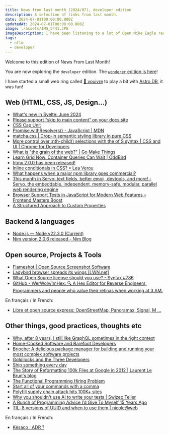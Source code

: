 ```yaml
---
title: News from last month (2024/07), developer edition
description: A selection of links from last month.
date: 2024-07-01T00:00:00.000Z
updatedAt: 2024-07-01T00:00:00.000Z
image: ./assets/IMG_5441.JPG
imageDescription: I have been listening to a lot of Open Mike Eagle recently, so here is a picture fromt the beginning of his live show in Paris on 2018-11-26.
tags:
  - nflm
  - developer
---
```


Welcome to this edition of News From Last Month!

You are now exploring the `developer` edition. The [`wonderer` edition is here](/news-from-last-month-202407-wonderer-edition)!

I have started a small web ring called [🐉 vouivre](https://vouivre.ehret.me/) to play a bit with [Astro DB](https://astro.build/db/), it was fun!

## Web (HTML, CSS, JS, Design...)

- [What's new in Svelte: June 2024](https://svelte.dev/blog/whats-new-in-svelte-june-2024) <!-- TAGS: 202406,dev,web -->
- [Please support “skip to main content” on your docs site](https://technicalwriting.dev/a11y/skip.html) <!-- TAGS: 202406,dev,web -->
- [CSS Cap Unit](https://ishadeed.com/article/css-cap-unit/) <!-- TAGS: 202406,dev,web -->
- [Promise.withResolvers() - JavaScript | MDN](https://developer.mozilla.org/en-US/docs/Web/JavaScript/Reference/Global_Objects/Promise/withResolvers) <!-- TAGS: 202406,dev,web -->
- [matcha.css | Drop-in semantic styling library in pure CSS](https://matcha.mizu.sh/#) <!-- TAGS: 202406,dev,web -->
- [More control over :nth-child() selections with the of S syntax | CSS and UI | Chrome for Developers](https://developer.chrome.com/docs/css-ui/css-nth-child-of-s) <!-- TAGS: 202406,dev,web -->
- [What is "the grain of the web?" | Go Make Things](https://gomakethings.com/what-is-the-grain-of-the-web/) <!-- TAGS: 202406,dev,web -->
- [Learn Grid Now, Container Queries Can Wait | OddBird](https://www.oddbird.net/2024/06/13/css-layout/) <!-- TAGS: 202406,dev,web -->
- [htmx 2.0.0 has been released!](https://htmx.org/posts/2024-06-17-htmx-2-0-0-is-released/) <!-- TAGS: 202406,dev,web -->
- [Inline conditionals in CSS? • Lea Verou](https://lea.verou.me/blog/2024/css-conditionals/) <!-- TAGS: 202406,dev,web -->
- [What happens when a major npm library goes commercial?](https://adventures.nodeland.dev/archive/what-happens-when-a-major-npm-library-goes/) <!-- TAGS: 202406,dev,web -->
- [This month in Servo: text fields, better emoji, devtools, and more! - Servo, the embeddable, independent, memory-safe, modular, parallel web rendering engine](https://servo.org/blog/2024/06/28/input-text-emoji-devtools/) <!-- TAGS: 202406,dev,web -->
- [Browser Support Tests in JavaScript for Modern Web Features – Frontend Masters Boost](https://frontendmasters.com/blog/browser-support-tests-in-javascript-for-modern-web-features/) <!-- TAGS: 202406,dev,web -->
- [A Structured Approach to Custom Properties](https://keithjgrant.com/posts/2024/06/a-structured-approach-to-custom-properties/) <!-- TAGS: 202406,dev,web -->

## Backend & languages

- [Node.js — Node v22.3.0 (Current)](https://nodejs.org/en/blog/release/v22.3.0) <!-- TAGS: 202406,backend,dev -->
- [Nim version 2.0.6 released - Nim Blog](https://nim-lang.org//blog/2024/06/17/version-206-released.html) <!-- TAGS: 202406,backend,dev -->

## Open source, Projects & Tools

- [Flameshot | Open Source Screenshot Software](https://flameshot.org/) <!-- TAGS: 202406,opensource -->
- [Ladybird browser spreads its wings [LWN.net]](https://lwn.net/Articles/976822/) <!-- TAGS: 202406,opensource -->
- [What Open Source license should you use? - Syntax #786](https://syntax.fm/show/786/what-open-source-license-should-you-use) <!-- TAGS: 202406,opensource -->
- [GitHub - WerWolv/ImHex: 🔍 A Hex Editor for Reverse Engineers, Programmers and people who value their retinas when working at 3 AM.](https://github.com/WerWolv/ImHex) <!-- TAGS: 202406,opensource -->

En français / In French:

- [Libre et open source express: OpenStreetMap, Panoramax, Signal, M ...](https://www.zdnet.fr/blogs/l-esprit-libre/libre-et-open-source-express-openstreetmap-panoramax-signal-murena-mentorat-392390.htm) <!-- TAGS: 202406,fr,opensource -->

## Other things, good practices, thoughts etc

- [Why, after 8 years, I still like GraphQL sometimes in the right context](https://www.magiroux.com/eight-years-of-graphql) <!-- TAGS: 202406,dev,various -->
- [Home-Cooked Software and Barefoot Developers](https://maggieappleton.com/home-cooked-software) <!-- TAGS: 202406,dev,various -->
- [Brioche: A delicious package manager for building and running your most complex software projects](https://brioche.dev/) <!-- TAGS: 202406,dev,various -->
- [Goldilocks and the Three Developers](https://www.codingwithjesse.com/blog/goldilocks-and-the-three-developers/) <!-- TAGS: 202406,dev,various -->
- [Ship something every day](https://maxleiter.com/blog/ship-every-day) <!-- TAGS: 202406,dev,various -->
- [The Story of Reformatting 100k Files at Google in 2012 | Laurent Le Brun's blog](https://laurent.le-brun.eu/blog/the-story-of-reformatting-100k-files-at-google-in-2011) <!-- TAGS: 202406,dev,various -->
- [The Functional Programming Hiring Problem](https://blog.janissary.xyz/posts/hiring-functional-programming) <!-- TAGS: 202406,dev,various -->
- [Start all of your commands with a comma](https://rhodesmill.org/brandon/2009/commands-with-comma/) <!-- TAGS: 202406,dev,various -->
- [Polyfill supply chain attack hits 100K+ sites](https://sansec.io/research/polyfill-supply-chain-attack) <!-- TAGS: 202406,dev,various -->
- [Why you shouldn't use AI to write your tests | Swizec Teller](https://swizec.com/blog/why-you-shouldnt-use-ai-to-write-your-tests/) <!-- TAGS: 202406,dev,various -->
- [A Bunch of Programming Advice I’d Give To Myself 15 Years Ago](https://mbuffett.com/posts/programming-advice-younger-self/) <!-- TAGS: 202406,dev,various -->
- [TIL: 8 versions of UUID and when to use them | nicole@web](https://www.ntietz.com/blog/til-uses-for-the-different-uuid-versions/) <!-- TAGS: 202406,dev,various -->

En français / In French:

- [Késaco : ADR ?](https://www.sfeir.dev/front/kesaco-adr/) <!-- TAGS: 202406,dev,fr,various -->
